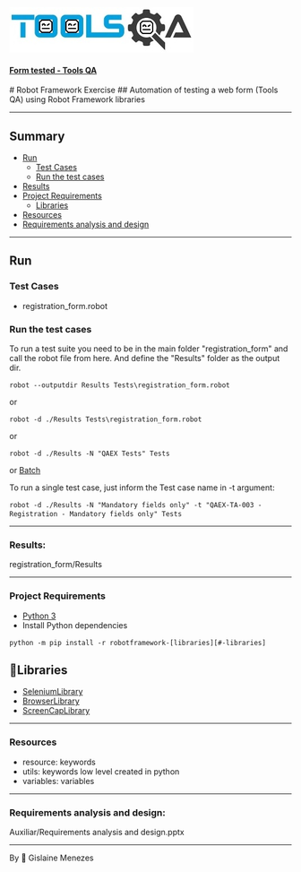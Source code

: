 ![ ](External/Toolsqa1.png) 
<h4>
 <a href="https://demoqa.com/automation-practice-form"> Form tested - Tools QA</a>
</h4>
# Robot Framework Exercise 
## Automation of testing a web form (Tools QA) using Robot Framework libraries

---
## Summary
- [Run](#run)
  - [Test Cases](#test-cases)
  - [Run the test cases](#run-the-test-cases)
- [Results](#results)
- [Project Requirements](#project-requirements)
  - [Libraries](#libraries)
- [Resources](#resources)
- [Requirements analysis and design](#requirements-analysis-and-design)

  
___
## Run

### Test Cases
 - registration_form.robot
### Run the test cases
 To run a test suite you need to be in the main folder "registration_form" and call the robot file from here. 
 And define the "Results" folder as the output dir.
```
robot --outputdir Results Tests\registration_form.robot
```
or
```
robot -d ./Results Tests\registration_form.robot
```
or
```
robot -d ./Results -N "QAEX Tests" Tests
```
or
[Batch](#run.bat)

To run a single test case, just inform the Test case name in -t argument:
```
robot -d ./Results -N "Mandatory fields only" -t "QAEX-TA-003 - Registration - Mandatory fields only" Tests
```

___
### Results:
registration_form/Results
___
### Project Requirements
- [Python 3](https://www.python.org/downloads/)
- Install Python dependencies
```shell
python -m pip install -r robotframework-[libraries][#-libraries]
```

## 📖Libraries

- [SeleniumLibrary](https://github.com/robotframework/SeleniumLibrary)
- [BrowserLibrary](https://github.com/MarketSquare/robotframework-browser) 
- [ScreenCapLibrary](https://github.com/mihaiparvu/ScreenCapLibrary)

___
### Resources
 - resource: keywords  
 - utils: keywords low level created in python
 - variables: variables
___
### Requirements analysis and design:
Auxiliar/Requirements analysis and design.pptx
 
___
By 🤍 Gislaine Menezes 





